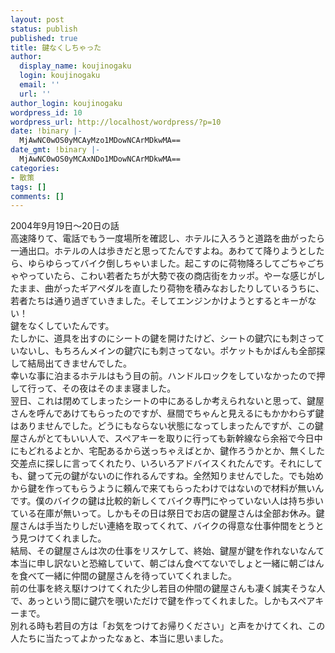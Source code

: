 ```yaml
---
layout: post
status: publish
published: true
title: 鍵なくしちゃった
author:
  display_name: koujinogaku
  login: koujinogaku
  email: ''
  url: ''
author_login: koujinogaku
wordpress_id: 10
wordpress_url: http://localhost/wordpress/?p=10
date: !binary |-
  MjAwNC0wOS0yMCAyMzo1MDowNCArMDkwMA==
date_gmt: !binary |-
  MjAwNC0wOS0yMCAxNDo1MDowNCArMDkwMA==
categories:
- 散策
tags: []
comments: []
---
```

<p>2004年9月19日～20日の話<br />
高速降りて、電話でもう一度場所を確認し、ホテルに入ろうと道路を曲がったら一通出口。ホテルの人は歩きだと思ってたんですよね。あわてて降りようとしたら、ゆらゆらってバイク倒しちゃいました。起こすのに荷物降ろしてごちゃごちゃやっていたら、こわい若者たちが大勢で夜の商店街をカッポ。やーな感じがしたまま、曲がったギアペダルを直したり荷物を積みなおしたりしているうちに、若者たちは通り過ぎていきました。そしてエンジンかけようとするとキーがない！<br />
鍵をなくしていたんです。<br />
たしかに、道具を出すのにシートの鍵を開けたけど、シートの鍵穴にも刺さっていないし、もちろんメインの鍵穴にも刺さってない。ポケットもかばんも全部探して結局出てきませんでした。<br />
幸いな事に泊まるホテルはもう目の前。ハンドルロックをしていなかったので押して行って、その夜はそのまま寝ました。<br />
翌日、これは閉めてしまったシートの中にあるしか考えられないと思って、鍵屋さんを呼んであけてもらったのですが、昼間でちゃんと見えるにもかかわらず鍵はありませんでした。どうにもならない状態になってしまったんですが、この鍵屋さんがとてもいい人で、スペアキーを取りに行っても新幹線なら余裕で今日中にもどれるよとか、宅配あるから送っちゃえばとか、鍵作ろうかとか、無くした交差点に探しに言ってくれたり、いろいろアドバイスくれたんです。それにしても、鍵って元の鍵がないのに作れるんですね。全然知りませんでした。でも始めから鍵を作ってもらうように頼んで来てもらったわけではないので材料が無いんです。僕のバイクの鍵は比較的新しくてバイク専門にやっていない人は持ち歩いている在庫が無いって。しかもその日は祭日でお店の鍵屋さんは全部お休み。鍵屋さんは手当たりしだい連絡を取ってくれて、バイクの得意な仕事仲間をとうとう見つけてくれました。<br />
結局、その鍵屋さんは次の仕事をリスケして、終始、鍵屋が鍵を作れないなんて本当に申し訳ないと恐縮していて、朝ごはん食べてないでしょと一緒に朝ごはんを食べて一緒に仲間の鍵屋さんを待っていてくれました。<br />
前の仕事を終え駆けつけてくれた少し若目の仲間の鍵屋さんも凄く誠実そうな人で、あっという間に鍵穴を覗いただけで鍵を作ってくれました。しかもスペアキーまで。<br />
別れる時も若目の方は「お気をつけてお帰りください」と声をかけてくれ、この人たちに当たってよかったなぁと、本当に思いました。</p>

